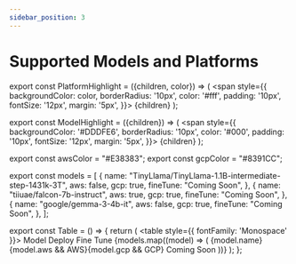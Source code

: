 ```yaml
---
sidebar_position: 3
---
```

# Supported Models and Platforms

export const PlatformHighlight = ({children, color}) => (
  <span
    style={{
      backgroundColor: color,
      borderRadius: '10px',
      color: '#fff',
      padding: '10px',
      fontSize: '12px',
      margin: '5px',
    }}>
    {children}
  </span>
);

export const ModelHighlight = ({children}) => (
  <span
    style={{
      backgroundColor: '#DDDFE6',
      borderRadius: '10px',
      color: '#000',
      padding: '10px',
      fontSize: '12px',
      margin: '5px',
    }}>
    {children}
  </span>
);

export const awsColor = "#E38383";
export const gcpColor = "#8391CC";

export const models = [
  {
    name: "TinyLlama/TinyLlama-1.1B-intermediate-step-1431k-3T",
    aws: false,
    gcp: true,
    fineTune: "Coming Soon",
  },
  {
    name: "tiiuae/falcon-7b-instruct",
    aws: true,
    gcp: true,
    fineTune: "Coming Soon",
  },
  {
    name: "google/gemma-3-4b-it",
    aws: false,
    gcp: true,
    fineTune: "Coming Soon",
  },
];

export const Table = () => {
  return (
    <table style={{ fontFamily: 'Monospace' }}>
      <thead>
        <tr>
          <th>Model</th>
          <th>Deploy</th>
          <th>Fine Tune</th>
        </tr>
      </thead>
      <tbody>
        {models.map((model) => (
          <tr>
            <td><ModelHighlight>{model.name}</ModelHighlight></td>
            <td>{model.aws && <PlatformHighlight color={awsColor}>AWS</PlatformHighlight>}{model.gcp && <PlatformHighlight color={gcpColor}>GCP</PlatformHighlight>}</td>
            <td>Coming Soon</td>
          </tr>
        ))}
      </tbody>
    </table>
  );
};

<Table />